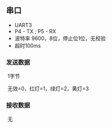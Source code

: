 ## 串口

- UART3
- P4 - TX ; P5 - RX
- 波特率 9600，8位，停止位1位，无校验
- 超时100ms

### 发送数据

​	1字节

​	无效=0，红灯=1，绿灯=2，黄灯=3

### 接收数据

​	无